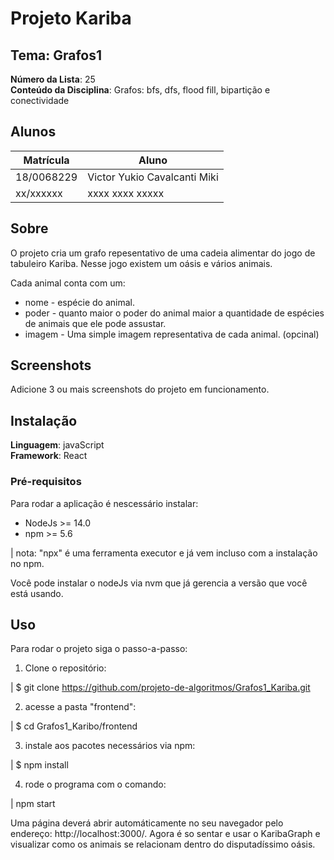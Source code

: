 # Projeto Kariba

## Tema: Grafos1

**Número da Lista**: 25<br>
**Conteúdo da Disciplina**: Grafos: bfs, dfs, flood fill, bipartição e conectividade<br>

## Alunos
|Matrícula | Aluno |
| -- | -- |
| 18/0068229  |  Victor Yukio Cavalcanti Miki |
| xx/xxxxxx  |  xxxx xxxx xxxxx |

## Sobre 
O projeto cria um grafo repesentativo de uma cadeia alimentar do jogo de tabuleiro Kariba. Nesse jogo existem um oásis e vários animais.

Cada animal conta com um:
* nome - espécie do animal.
* poder - quanto maior o poder do animal maior a quantidade de espécies de animais que ele pode assustar.
* imagem - Uma simple imagem representativa de cada animal. (opcinal)

## Screenshots
Adicione 3 ou mais screenshots do projeto em funcionamento.

## Instalação
**Linguagem**: javaScript<br>
**Framework**: React<br>

### Pré-requisitos

Para rodar a aplicação é nescessário instalar:

* NodeJs >= 14.0
* npm >= 5.6

| nota: "npx" é uma ferramenta executor e já vem incluso com a instalação no npm.

Você pode instalar o nodeJs via nvm que já gerencia a versão que você está usando.

## Uso 

Para rodar o projeto siga o passo-a-passo:

1. Clone o repositório:

| $ git clone https://github.com/projeto-de-algoritmos/Grafos1_Kariba.git

2. acesse a pasta "frontend":

| $ cd Grafos1_Karibo/frontend

3. instale aos pacotes necessários via npm:

| $ npm install

4. rode o programa com o comando:

| npm start

Uma página deverá abrir automáticamente no seu navegador pelo endereço: http://localhost:3000/. Agora é so sentar e usar o KaribaGraph e visualizar como os animais se relacionam dentro do disputadíssimo oásis.
